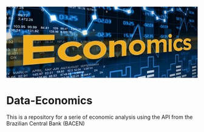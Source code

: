 <p align="center">
  <img src="economics.jpg" >
</p>


# Data-Economics

This is a repository for a serie of economic analysis using the API from the Brazilian Central Bank (BACEN)

